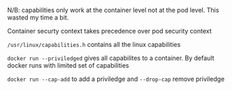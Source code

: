 N/B: capabilities only work at the container level not at the pod level. This wasted my time a bit. 

Container securty context takes precedence over pod security context 

`/usr/linux/capabilities.h` contains all the linux capabilities 

`docker run --priviledged` gives all capabilites to a container. By default docker runs with limited set of capabilities

`docker run --cap-add` to add a priviledge and `--drop-cap` remove priviledge
 
